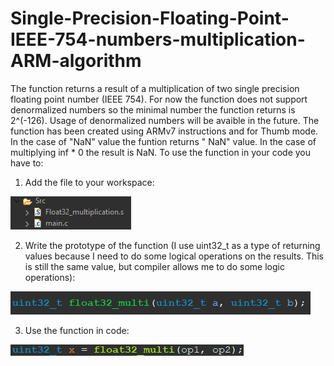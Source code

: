 # Single-Precision-Floating-Point-IEEE-754-numbers-multiplication-ARM-algorithm
The function returns a result of a multiplication of two single precision floating point number (IEEE 754). For now the function does not support denormalized numbers so the minimal number the function returns is 2^(-126). Usage of denormalized numbers will be avaible in the future.  The function has been created using ARMv7 instructions and for Thumb mode. In the case of "NaN" value the funtion returns " NaN" value. In the case of multiplying inf * 0 the result is NaN.
To use the function in your code you have to:
1) Add the file to your workspace:

![](images/workspace.png)

2) Write the prototype of the function (I use uint32_t as a type of returning values because I need to do some logical operations on the results. This is still the same value, but compiler allows me to do some logic operations):

![](images/prototype.png)

3) Use the function in code:

 ![](images/usage.png)
